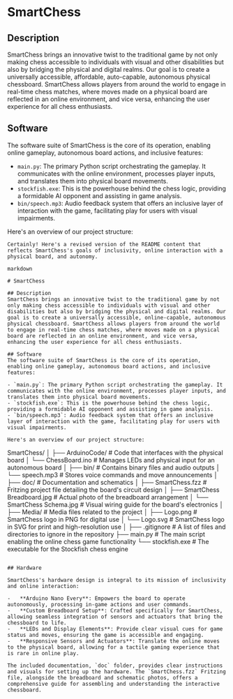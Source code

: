 # SmartChess

## Description

SmartChess brings an innovative twist to the traditional game by not only making chess accessible to individuals with visual and other disabilities but also by bridging the physical and digital realms. Our goal is to create a universally accessible, affordable, auto-capable, autonomous physical chessboard. SmartChess allows players from around the world to engage in real-time chess matches, where moves made on a physical board are reflected in an online environment, and vice versa, enhancing the user experience for all chess enthusiasts.

## Software

The software suite of SmartChess is the core of its operation, enabling online gameplay, autonomous board actions, and inclusive features:

-   `main.py`: The primary Python script orchestrating the gameplay. It communicates with the online environment, processes player inputs, and translates them into physical board movements.
-   `stockfish.exe`: This is the powerhouse behind the chess logic, providing a formidable AI opponent and assisting in game analysis.
-   `bin/speech.mp3`: Audio feedback system that offers an inclusive layer of interaction with the game, facilitating play for users with visual impairments.

Here's an overview of our project structure:

```
Certainly! Here's a revised version of the README content that reflects SmartChess's goals of inclusivity, online interaction with a physical board, and autonomy.

markdown

# SmartChess

## Description
SmartChess brings an innovative twist to the traditional game by not only making chess accessible to individuals with visual and other disabilities but also by bridging the physical and digital realms. Our goal is to create a universally accessible, online-capable, autonomous physical chessboard. SmartChess allows players from around the world to engage in real-time chess matches, where moves made on a physical board are reflected in an online environment, and vice versa, enhancing the user experience for all chess enthusiasts.

## Software
The software suite of SmartChess is the core of its operation, enabling online gameplay, autonomous board actions, and inclusive features:

- `main.py`: The primary Python script orchestrating the gameplay. It communicates with the online environment, processes player inputs, and translates them into physical board movements.
- `stockfish.exe`: This is the powerhouse behind the chess logic, providing a formidable AI opponent and assisting in game analysis.
- `bin/speech.mp3`: Audio feedback system that offers an inclusive layer of interaction with the game, facilitating play for users with visual impairments.

Here's an overview of our project structure:

```
SmartChess/
│
├── ArduinoCode/ # Code that interfaces with the physical board
│ └── ChessBoard.ino # Manages LEDs and physical input for an autonomous board
│
├── bin/ # Contains binary files and audio outputs
│ └── speech.mp3 # Stores voice commands and move announcements
│
├── doc/ # Documentation and schematics
│ ├── SmartChess.fzz # Fritzing project file detailing the board's circuit design
│ ├── SmartChess Breadboard.jpg # Actual photo of the breadboard arrangement
│ └── SmartChess Schema.jpg # Visual wiring guide for the board's electronics
│
├── Media/ # Media files related to the project
│ ├── Logo.png # SmartChess logo in PNG for digital use
│ └── Logo.svg # SmartChess logo in SVG for print and high-resolution use
│
├── .gitignore # A list of files and directories to ignore in the repository
├── main.py # The main script enabling the online chess game functionality
└── stockfish.exe # The executable for the Stockfish chess engine
```

## Hardware

SmartChess's hardware design is integral to its mission of inclusivity and online interaction:

-   **Arduino Nano Every**: Empowers the board to operate autonomously, processing in-game actions and user commands.
-   **Custom Breadboard Setup**: Crafted specifically for SmartChess, allowing seamless integration of sensors and actuators that bring the chessboard to life.
-   **LEDs and Display Elements**: Provide clear visual cues for game status and moves, ensuring the game is accessible and engaging.
-   **Responsive Sensors and Actuators**: Translate the online moves to the physical board, allowing for a tactile gaming experience that is rare in online play.

The included documentation, `doc` folder, provides clear instructions and visuals for setting up the hardware. The `SmartChess.fzz` Fritzing file, alongside the breadboard and schematic photos, offers a comprehensive guide for assembling and understanding the interactive chessboard.
